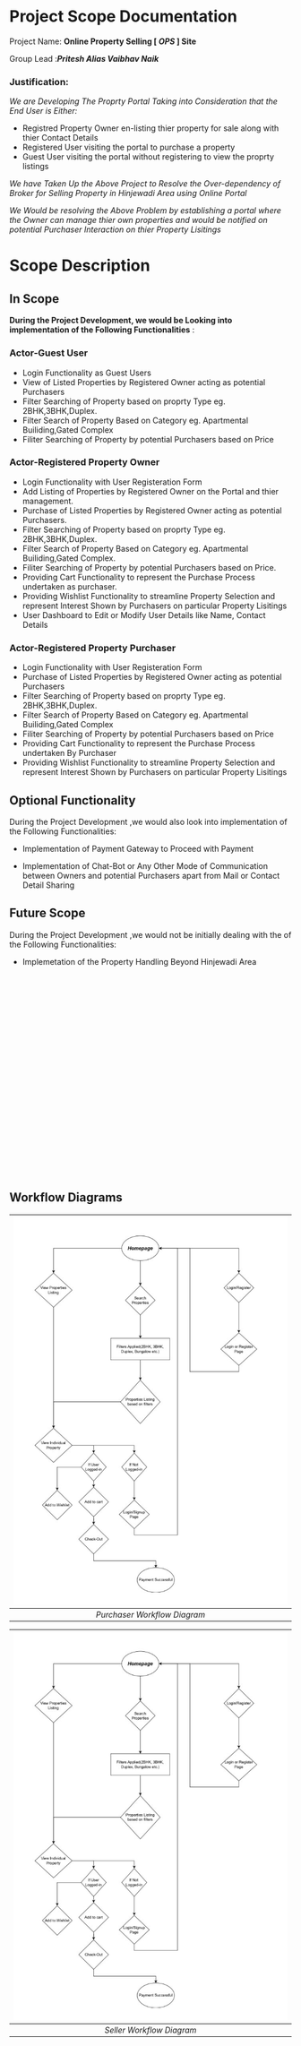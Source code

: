 # Project Scope Documentation

Project Name: **Online Property Selling [ *OPS* ] Site**

Group Lead :***Pritesh Alias Vaibhav Naik***

### Justification:
*We are Developing The Proprty Portal Taking into Consideration that the End User is Either:* 
- Registred Property Owner en-listing thier property for sale along with thier Contact Details
- Registered User visiting the portal to purchase a property
- Guest User visiting the portal without registering to view the proprty listings 

*We have Taken Up the Above Project to Resolve the Over-dependency of Broker for Selling Property in Hinjewadi Area using Online Portal*

*We Would be resolving the Above Problem by establishing a portal where the Owner can manage thier own properties and would be notified on potential Purchaser Interaction on thier Property Lisitings*

# Scope Description
## In Scope
**During the Project Development, we would be Looking into implementation of the Following Functionalities** :

### Actor-Guest User
- Login Functionality as Guest Users
- View of Listed Properties by Registered Owner acting as potential Purchasers
- Filter Searching of Property based on proprty Type eg. 2BHK,3BHK,Duplex.
- Filter Search of Property Based on Category eg. Apartmental Builiding,Gated Complex
- Filiter Searching of Property by potential Purchasers based on Price

### Actor-Registered Property Owner
- Login Functionality with User Registeration Form
- Add Listing of Properties by Registered Owner on the Portal and thier management.
- Purchase of Listed Properties by Registered Owner acting as potential Purchasers.
- Filter Searching of Property based on proprty Type eg. 2BHK,3BHK,Duplex.
- Filter Search of Property Based on Category eg. Apartmental Builiding,Gated Complex.
- Filiter Searching of Property by potential Purchasers based on Price.
- Providing Cart Functionality to represent the Purchase Process undertaken as purchaser.
- Providing Wishlist Functionality to streamline Property Selection and represent Interest Shown by Purchasers on particular Property Lisitings
- User Dashboard to Edit or Modify User Details like Name, Contact Details

### Actor-Registered Property Purchaser
- Login Functionality with User Registeration Form
- Purchase of Listed Properties by Registered Owner acting as potential Purchasers
- Filter Searching of Property based on proprty Type eg. 2BHK,3BHK,Duplex.
- Filter Search of Property Based on Category eg. Apartmental Builiding,Gated Complex
- Filiter Searching of Property by potential Purchasers based on Price
- Providing Cart Functionality to represent the Purchase Process undertaken By Purchaser
- Providing Wishlist Functionality to streamline Property Selection and represent Interest Shown by Purchasers on particular Property Lisitings

## Optional Functionality
During the Project Development ,we would also look into implementation of the Following Functionalities:
- Implementation of Payment Gateway to Proceed with Payment

- Implementation of Chat-Bot or Any Other Mode of Communication between Owners and potential Purchasers apart from Mail or Contact Detail Sharing


## Future Scope
During the Project Development ,we would not be initially dealing with the of the Following Functionalities:
- Implemetation of the Property Handling Beyond Hinjewadi Area

<br/>
<br/>
<br/>
<br/>
<br/>
<br/>
<br/>
<br/>
<br/>
<br/><br/><br/><br/><br/><br/>
<br/><br/><br/><br/><br/><br/>

## Workflow Diagrams 
![Purchaser Workflow Diagram](<WorkFlow_Diagram-Buyer-1.jpg>)|
|:--:| 
| *Purchaser Workflow Diagram* |

![Seller Workflow Diagram](<WorkFlow_Diagram-Buyer-1.jpg>)| 
|:--:| 
| *Seller  Workflow Diagram* |
